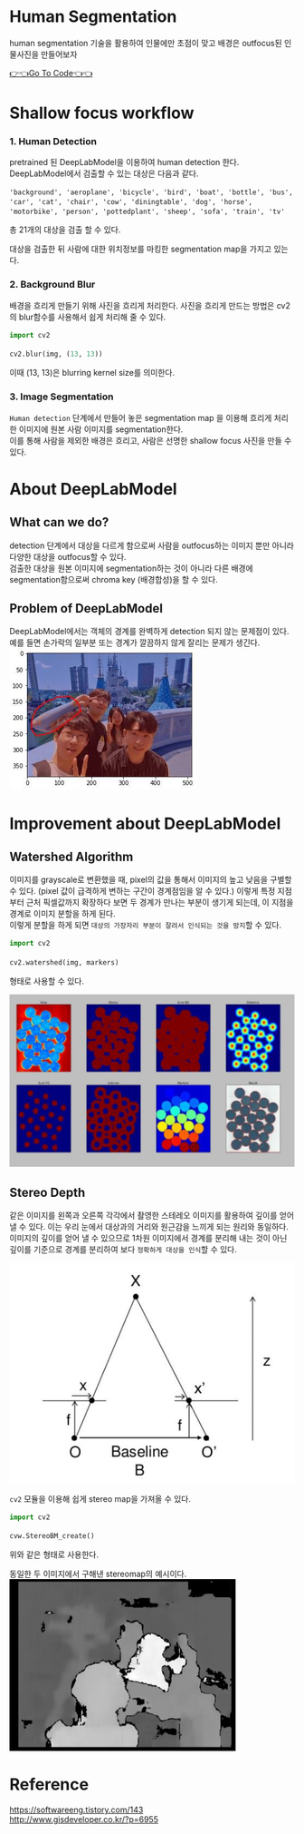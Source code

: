 # Human Segmentation  
human segmentation 기술을 활용하여 인물에만 초점이 맞고 배경은 outfocus된 인물사진을 만들어보자  

[👉👈Go To Code👈👈](https://github.com/estela19/AIFFEL/blob/master/exp08/picture.ipynb)

# Shallow focus workflow  
### 1. Human Detection  
pretrained 된 DeepLabModel을 이용하여 human detection 한다.  
DeepLabModel에서 검출할 수 있는 대상은 다음과 같다.  
  
`'background', 'aeroplane', 'bicycle', 'bird', 'boat', 'bottle', 'bus', 'car', 'cat', 'chair', 'cow', 'diningtable', 'dog', 'horse', 'motorbike', 'person', 'pottedplant', 'sheep', 'sofa', 'train', 'tv'`  
  
  총 21개의 대상을 검출 할 수 있다.  
    
대상을 검출한 뒤 사람에 대한 위치정보를 마킹한 segmentation map을 가지고 있는다.  

### 2. Background Blur  
배경을 흐리게 만들기 위해 사진을 흐리게 처리한다. 
사진을 흐리게 만드는 방법은 cv2의 blur함수를 사용해서 쉽게 처리해 줄 수 있다.  
```python
import cv2 

cv2.blur(img, (13, 13))
```
이때 (13, 13)은 blurring kernel size를 의미한다.  
  
### 3. Image Segmentation  
`Human detection` 단계에서 만들어 놓은 segmentation map 을 이용해 흐리게 처리한 이미지에 원본 사람 이미지를 segmentation한다.  
이를 통해 사람을 제외한 배경은 흐리고, 사람은 선명한 shallow focus 사진을 만들 수 있다.  

# About DeepLabModel  
## What can we do?
detection 단계에서 대상을 다르게 함으로써 사람을 outfocus하는 이미지 뿐만 아니라 다양한 대상을 outfocus할 수 있다.  
검출한 대상을 원본 이미지에 segmentation하는 것이 아니라 다른 배경에 segmentation함으로써 chroma key (배경합성)을 할 수 있다.  

## Problem of DeepLabModel  
DeepLabModel에서는 객체의 경계를 완벽하게 detection 되지 않는 문제점이 있다. 예를 들면 손가락의 일부분 또는 경계가 깔끔하지 않게 잘리는 문제가 생긴다.  
![problem](https://github.com/estela19/AIFFEL/blob/master/exp08/utils/problem.JPG)
  
# Improvement about DeepLabModel  
## Watershed Algorithm  
이미지를 grayscale로 변환했을 때, pixel의 값을 통해서 이미지의 높고 낮음을 구별할 수 있다. (pixel 값이 급격하게 변하는 구간이 경계점임을 알 수 있다.)  이렇게 특정 지점부터 근처 픽셀값까지 확장하다 보면 두 경계가 만나는 부분이 생기게 되는데, 이 지점을 경계로 이미지 분할을 하게 된다.  
이렇게 분할을 하게 되면 `대상의 가장자리 부분이 잘려서 인식되는 것을 방지`할 수 있다.  

```python
import cv2

cv2.watershed(img, markers)
```
형태로 사용할 수 있다.  

![watershed](https://github.com/estela19/AIFFEL/blob/master/exp08/utils/watershed.JPG)

## Stereo Depth
같은 이미지를 왼쪽과 오른쪽 각각에서 촬영한 스테레오 이미지를 활용하여 깊이를 얻어 낼 수 있다. 이는 우리 눈에서 대상과의 거리와 원근감을 느끼게 되는 원리와 동일하다. 이미지의 깊이를 얻어 낼 수 있으므로 1차원 이미지에서 경계를 분리해 내는 것이 아닌 깊이를 기준으로 경계를 분리하여 보다 `정확하게 대상을 인식`할 수 있다.  
  
![streo](https://github.com/estela19/AIFFEL/blob/master/exp08/utils/stereo.JPG)

 `cv2` 모듈을 이용해 쉽게 stereo map을 가져올 수 있다.
```python
import cv2  

cvw.StereoBM_create()
```
위와 같은 형태로 사용한다.  

동일한 두 이미지에서 구해낸 stereomap의 예시이다.    
![stereomap](https://github.com/estela19/AIFFEL/blob/master/exp08/utils/stereomap.JPG)  

# Reference  
https://softwareeng.tistory.com/143  
http://www.gisdeveloper.co.kr/?p=6955
